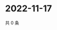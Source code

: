 # 2022-11-17

共 0 条

<!-- BEGIN WEIBO -->
<!-- 最后更新时间 Thu Nov 17 2022 02:19:20 GMT+0800 (China Standard Time) -->

<!-- END WEIBO -->
